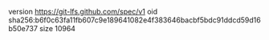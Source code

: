 version https://git-lfs.github.com/spec/v1
oid sha256:b6f0c63fa11fb607c9e189641082e4f383646bacbf5bdc91ddcd59d16b50e737
size 10964
